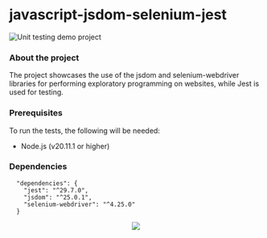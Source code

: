 # javascript-jsdom-selenium-jest
![Unit testing demo project]( https://img.shields.io/badge/Demo_project-blue)

### About the project
The project showcases the use of the jsdom and selenium-webdriver libraries for performing exploratory programming on websites, while Jest is used for testing.

### Prerequisites
To run the tests, the following will be needed: 
* Node.js (v20.11.1 or higher)

### Dependencies
```
  "dependencies": {
    "jest": "^29.7.0",
    "jsdom": "^25.0.1",
    "selenium-webdriver": "^4.25.0"
  }
```

<p align="center">
  <a href="https://skillicons.dev">
    <img src="https://skillicons.dev/icons?i=vscode,javascript,nodejs,jest&theme=light"/>
	 
  </a>
</p>
